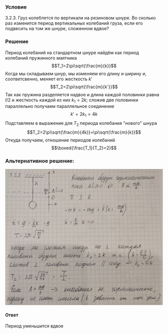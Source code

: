 ###  Условие 

$3.2.3.$ Груз колеблется по вертикали на резиновом шнуре. Во сколько раз изменится период вертикальных колебаний груза, если его подвесить на том же шнуре, сложенном вдвое? 

### Решение

Период колебаний на стандартном шнуре найдём как период колебаний пружинного маятника $$T_1=2\pi\sqrt{\frac{m}{k}}$$ Когда мы складываем шнур, мы изменяем его длину и ширину и, соответсвенно, меняет его жесткость $k'$ $$T_2=2\pi\sqrt{\frac{m}{k'}}$$ Так как пружина разделяется надвое и длина каждой половинки равна $l/2$ и жесткость каждой из них $k_1=2k$; сложив две половинки параллельно получаем параллельное соединение $$k'=2k_1=4k$$ Подставляем в выражение для $T_2$ периода колебания "нового" шнура $$T_2=2\pi\sqrt{\frac{m}{4k}}=\pi\sqrt{\frac{m}{k}}$$ Откуда получаем, отношение периодов колебаний $$\boxed{\frac{T_1}{T_2}=2}$$ 

###  Альтернативное решение: 

![|876x754, 67%](../../img/3.2.3/01.jpg) 

#### Ответ

Период уменьшится вдвое 
